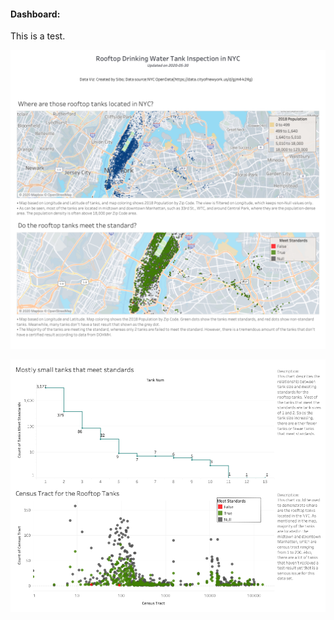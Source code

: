 #### Dashboard:

This is a test.

<p align="center">
	<img src="./workbook/dashboard_1.png" alt="rooftop_water_dashboard_1">
</p>


<p align="center">
	<img src="./workbook/dashboard_2.png" alt="rooftop_water_dashboard_2">
</p>
